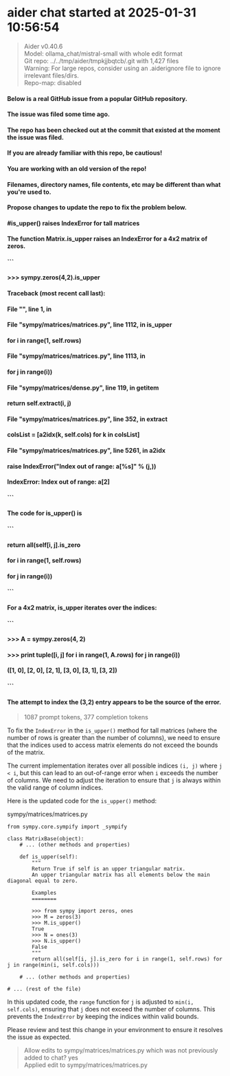 
# aider chat started at 2025-01-31 10:56:54

> Aider v0.40.6  
> Model: ollama_chat/mistral-small with whole edit format  
> Git repo: ../../tmp/aider/tmpkjjbqtcb/.git with 1,427 files  
> Warning: For large repos, consider using an .aiderignore file to ignore irrelevant files/dirs.  
> Repo-map: disabled  

#### Below is a real GitHub issue from a popular GitHub repository.  
#### The issue was filed some time ago.  
#### The repo has been checked out at the commit that existed at the moment the issue was filed.  
#### If you are already familiar with this repo, be cautious!  
#### You are working with an old version of the repo!  
#### Filenames, directory names, file contents, etc may be different than what you're used to.  
####   
#### Propose changes to update the repo to fix the problem below.  
####   
#### #is_upper() raises IndexError for tall matrices  
#### The function Matrix.is_upper raises an IndexError for a 4x2 matrix of zeros.  
#### ```  
#### >>> sympy.zeros(4,2).is_upper  
#### Traceback (most recent call last):  
####   File "<stdin>", line 1, in <module>  
####   File "sympy/matrices/matrices.py", line 1112, in is_upper  
####     for i in range(1, self.rows)  
####   File "sympy/matrices/matrices.py", line 1113, in <genexpr>  
####     for j in range(i))  
####   File "sympy/matrices/dense.py", line 119, in __getitem__  
####     return self.extract(i, j)  
####   File "sympy/matrices/matrices.py", line 352, in extract  
####     colsList = [a2idx(k, self.cols) for k in colsList]  
####   File "sympy/matrices/matrices.py", line 5261, in a2idx  
####     raise IndexError("Index out of range: a[%s]" % (j,))  
#### IndexError: Index out of range: a[2]  
#### ```  
#### The code for is_upper() is  
#### ```  
####         return all(self[i, j].is_zero  
####                    for i in range(1, self.rows)  
####                    for j in range(i))  
#### ```  
#### For a 4x2 matrix, is_upper iterates over the indices:  
#### ```  
#### >>> A = sympy.zeros(4, 2)  
#### >>> print tuple([i, j] for i in range(1, A.rows) for j in range(i))  
#### ([1, 0], [2, 0], [2, 1], [3, 0], [3, 1], [3, 2])  
#### ```  
#### The attempt to index the (3,2) entry appears to be the source of the error.  
> 1087 prompt tokens, 377 completion tokens  

To fix the `IndexError` in the `is_upper()` method for tall matrices (where the number of rows is greater than the number of columns), we need to ensure that the indices used to access matrix elements do not exceed the bounds of the matrix.

The current implementation iterates over all possible indices `(i, j)` where `j < i`, but this can lead to an out-of-range error when `i` exceeds the number of columns. We need to adjust the iteration to ensure that `j` is always within the valid range of column indices.

Here is the updated code for the `is_upper()` method:

sympy/matrices/matrices.py
```
from sympy.core.sympify import _sympify

class MatrixBase(object):
    # ... (other methods and properties)

    def is_upper(self):
        """
        Return True if self is an upper triangular matrix.
        An upper triangular matrix has all elements below the main diagonal equal to zero.

        Examples
        ========

        >>> from sympy import zeros, ones
        >>> M = zeros(3)
        >>> M.is_upper()
        True
        >>> N = ones(3)
        >>> N.is_upper()
        False
        """
        return all(self[i, j].is_zero for i in range(1, self.rows) for j in range(min(i, self.cols)))

    # ... (other methods and properties)

# ... (rest of the file)
```

In this updated code, the `range` function for `j` is adjusted to `min(i, self.cols)`, ensuring that `j` does not exceed the number of columns. This prevents the `IndexError` by keeping the indices within valid bounds.

Please review and test this change in your environment to ensure it resolves the issue as expected.

> Allow edits to sympy/matrices/matrices.py which was not previously added to chat? yes  
> Applied edit to sympy/matrices/matrices.py  
